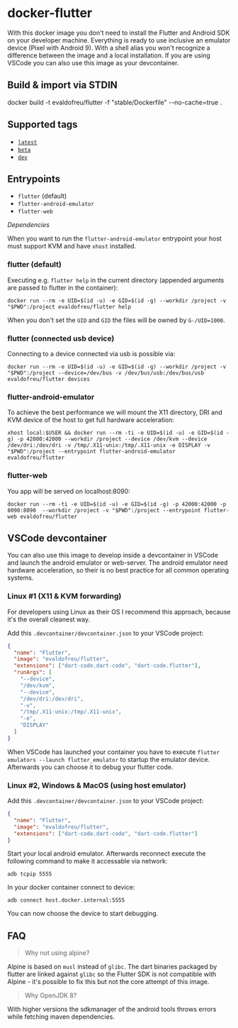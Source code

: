 # docker-flutter

With this docker image you don't need to install the Flutter and Android SDK on your developer machine. Everything is ready to use inclusive an emulator device (Pixel with Android 9). With a shell alias you won't recognize a difference between the image and a local installation. If you are using VSCode you can also use this image as your devcontainer.


## Build & import via STDIN
docker build -t evaldofreu/flutter -f "stable/Dockerfile" --no-cache=true . 

## Supported tags

- [`latest`](https://github.com/evaldofreu/docker-flutter/blob/master/stable/Dockerfile)
- [`beta`](https://github.com/evaldofreu/docker-flutter/tree/master/beta)
- [`dev`](https://github.com/evaldofreu/docker-flutter/tree/master/dev)

## Entrypoints

- `flutter` (default)
- `flutter-android-emulator`
- `flutter-web`

_Dependencies_

When you want to run the `flutter-android-emulator` entrypoint your host must support KVM and have `xhost` installed.

### flutter (default)

Executing e.g. `flutter help` in the current directory (appended arguments are passed to flutter in the container):

```shell
docker run --rm -e UID=$(id -u) -e GID=$(id -g) --workdir /project -v "$PWD":/project evaldofreu/flutter help
```

When you don't set the `UID` and `GID` the files will be owned by `G-/UID=1000`.

### flutter (connected usb device)

Connecting to a device connected via usb is possible via:

```shell
docker run --rm -e UID=$(id -u) -e GID=$(id -g) --workdir /project -v "$PWD":/project --device=/dev/bus -v /dev/bus/usb:/dev/bus/usb evaldofreu/flutter devices
```

### flutter-android-emulator

To achieve the best performance we will mount the X11 directory, DRI and KVM device of the host to get full hardware acceleration:

```shell
xhost local:$USER && docker run --rm -ti -e UID=$(id -u) -e GID=$(id -g) -p 42000:42000 --workdir /project --device /dev/kvm --device /dev/dri:/dev/dri -v /tmp/.X11-unix:/tmp/.X11-unix -e DISPLAY -v "$PWD":/project --entrypoint flutter-android-emulator  evaldofreu/flutter
```

### flutter-web

You app will be served on localhost:8090:

```shell
docker run --rm -ti -e UID=$(id -u) -e GID=$(id -g) -p 42000:42000 -p 8090:8090  --workdir /project -v "$PWD":/project --entrypoint flutter-web evaldofreu/flutter
```

## VSCode devcontainer

You can also use this image to develop inside a devcontainer in VSCode and launch the android emulator or web-server. The android emulator need hardware acceleration, so their is no best practice for all common operating systems.

### Linux #1 (X11 & KVM forwarding)

For developers using Linux as their OS I recommend this approach, because it's the overall cleanest way.

Add this `.devcontainer/devcontainer.json` to your VSCode project:

```json
{
  "name": "Flutter",
  "image": "evaldofreu/flutter",
  "extensions": ["dart-code.dart-code", "dart-code.flutter"],
  "runArgs": [
    "--device",
    "/dev/kvm",
    "--device",
    "/dev/dri:/dev/dri",
    "-v",
    "/tmp/.X11-unix:/tmp/.X11-unix",
    "-e",
    "DISPLAY"
  ]
}
```

When VSCode has launched your container you have to execute `flutter emulators --launch flutter_emulator` to startup the emulator device. Afterwards you can choose it to debug your flutter code.

### Linux #2, Windows & MacOS (using host emulator)

Add this `.devcontainer/devcontainer.json` to your VSCode project:

```json
{
  "name": "Flutter",
  "image": "evaldofreu/flutter",
  "extensions": ["dart-code.dart-code", "dart-code.flutter"]
}
```

Start your local android emulator. Afterwards reconnect execute the following command to make it accessable via network:

```shell
adb tcpip 5555
```

In your docker container connect to device:

```shell
adb connect host.docker.internal:5555
```

You can now choose the device to start debugging.

## FAQ

> Why not using alpine?

Alpine is based on `musl` instead of `glibc`. The dart binaries packaged by flutter are linked against `glibc` so the Flutter SDK is not compatible with Alpine - it's possible to fix this but not the core attempt of this image.

> Why OpenJDK 8?

With higher versions the sdkmanager of the android tools throws errors while fetching maven dependencies.
